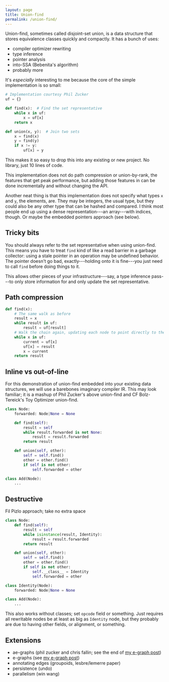 ```yaml
---
layout: page
title: Union-find
permalink: /union-find/
---
```


Union-find, sometimes called disjoint-set union, is a data structure that
stores equivalence classes quickly and compactly. It has a bunch of uses:

* compiler optimizer rewriting
* type inference
* pointer analysis
* into-SSA (Bebenita's algorithm)
* probably more

It's *especially* interesting to me because the core of the simple
implementation is so small:

```python
# Implementation courtesy Phil Zucker
uf = {}

def find(x):  # Find the set representative
    while x in uf:
        x = uf[x]
    return x

def union(x, y):  # Join two sets
    x = find(x)
    y = find(y)
    if x != y:
        uf[x] = y
```

This makes it so easy to drop this into any existing or new project. No
library, just 10 lines of code.

This implementation does not do path compression or union-by-rank, the features
that get peak performance, but adding those features in can be done
incrementally and without changing the API.

Another neat thing is that this implementation does not specify what types `x`
and `y`, the elements, are. They may be integers, the usual type, but they
could also be any other type that can be hashed and compared. I think most
people end up using a dense representation---an array---with indices, though.
Or maybe the embedded pointers approach (see below).

## Tricky bits

You should always refer to the set representative when using union-find. This
means you have to treat `find` kind of like a read barrier in a garbage
collector: using a stale pointer in an operation may be undefined behavior.
The pointer doesn't go bad, exactly---holding onto it is fine---you just need
to call `find` before doing things to it.

This allows other pieces of your infrastructure---say, a type inference
pass---to only store information for and only update the set representative.

## Path compression

```python
def find(x):
    # The same walk as before
    result = x
    while result in uf:
        result = uf[result]
    # Walk the chain again, updating each node to point directly to the end
    while x in uf:
        current = uf[x]
        uf[x] = result
        x = current
    return result
```

## Inline vs out-of-line

For this demonstration of union-find embedded into your existing data
structures, we will use a barebones imaginary compiler IR. This may look
familiar; it is a mashup of Phil Zucker's above union-find and CF
Bolz-Tereick's Toy Optimizer union-find.

```python
class Node:
    forwarded: Node|None = None

    def find(self):
        result = self
        while result.forwarded is not None:
            result = result.forwarded
        return result

    def union(self, other):
        self = self.find()
        other = other.find()
        if self is not other:
            self.forwarded = other

class Add(Node):
    ...
```

## Destructive

Fil Pizlo approach; take no extra space

```python
class Node:
    def find(self):
        result = self
        while isinstance(result, Identity):
            result = result.forwarded
        return result

    def union(self, other):
        self = self.find()
        other = other.find()
        if self is not other:
            self.__class__ = Identity
            self.forwarded = other

class Identity(Node):
    forwarded: Node|None = None

class Add(Node):
    ...
```

This also works without classes; set `opcode` field or something. Just requires
all rewritable nodes be at least as big as `Identity` node, but they probably
are due to having other fields, or alignment, or something.

## Extensions

* ae-graphs (phil zucker and chris fallin; see the end of [my e-graph
  post](/blog/whats-in-an-egraph/))
* e-graphs (see [my e-graph post](/blog/whats-in-an-egraph/))
* annotating edges (groupoids, lesbre/lemerre paper)
* persistence (undo)
* parallelism (win wang)
